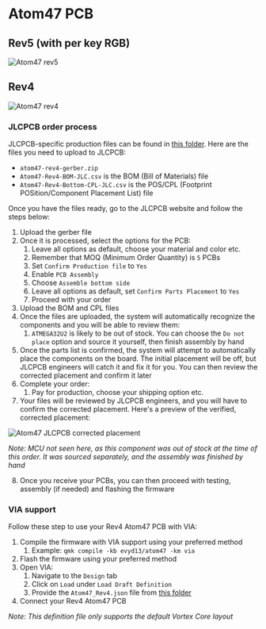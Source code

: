 # Atom47 PCB

## Rev5 (with per key RGB)
![Atom47 rev5](https://i.imgur.com/lVYLru7.jpg)

## Rev4
![Atom47 rev4](https://i.imgur.com/Pqt8uBg.jpg)

### JLCPCB order process 

JLCPCB-specific production files can be found in [this folder](/pcb-files/rev4/manufacturing/jlc). Here are the files you need to upload to JLCPCB:

- `atom47-rev4-gerber.zip` 
- `Atom47-Rev4-BOM-JLC.csv` is the BOM (Bill of Materials) file
- `Atom47-Rev4-Bottom-CPL-JLC.csv` is the POS/CPL (Footprint POSition/Component Placement List) file

Once you have the files ready, go to the JLCPCB website and follow the steps below:

1. Upload the gerber file
2. Once it is processed, select the options for the PCB:
   1. Leave all options as default, choose your material and color etc.
   2. Remember that MOQ (Minimum Order Quantity) is `5` PCBs
   3. Set `Confirm Production file` to `Yes`
   4. Enable `PCB Assembly`
   5. Choose `Assemble bottom side`
   6. Leave all options as default, set `Confirm Parts Placement` to `Yes`
   7. Proceed with your order
3. Upload the BOM and CPL files
4. Once the files are uploaded, the system will automatically recognize the components and you will be able to review them:
   1. `ATMEGA32U2` is likely to be out of stock. You can choose the `Do not place` option and source it yourself, then finish assembly by hand 
5. Once the parts list is confirmed, the system will attempt to automatically place the components on the board. The initial placement will be off, but JLCPCB engineers will catch it and fix it for you. You can then review the corrected placement and confirm it later
6. Complete your order:
   1. Pay for production, choose your shipping option etc.
7. Your files will be reviewed by JLCPCB engineers, and you will have to confirm the corrected placement. Here's a preview of the verified, corrected placement:

![Atom47 JLCPCB corrected placement](https://i.imgur.com/NFNugQg.png)

*Note: MCU not seen here, as this component was out of stock at the time of this order. It was sourced separately, and the assembly was finished by hand*

8. Once you receive your PCBs, you can then proceed with testing, assembly (if needed) and flashing the firmware

### VIA support 

Follow these step to use your Rev4 Atom47 PCB with VIA:

1. Compile the firmware with VIA support using your preferred method
   1. Example: `qmk compile -kb evyd13/atom47 -km via`
2. Flash the firmware using your preferred method
3. Open VIA: 
   1. Navigate to the `Design` tab
   2. Click on `Load` under `Load Draft Definition`
   3. Provide the `Atom47_Rev4.json` file from [this folder](/pcb-files/rev4/via) 
4. Connect your Rev4 Atom47 PCB 

*Note: This definition file only supports the default Vortex Core layout*

